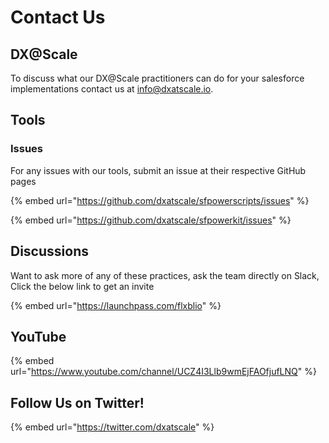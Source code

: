 # Contact Us

## DX@Scale

To discuss what our DX@Scale practitioners can do for your salesforce implementations contact us at [info@dxatscale.io](mailto:info@dxatscale.io).

## Tools

### Issues

For any issues with our tools, submit an issue at their respective GitHub pages

{% embed url="https://github.com/dxatscale/sfpowerscripts/issues" %}

{% embed url="https://github.com/dxatscale/sfpowerkit/issues" %}

## Discussions

Want to ask more of any of these practices, ask the team directly on Slack, Click the below link to get an invite

{% embed url="https://launchpass.com/flxblio" %}

## YouTube

{% embed url="https://www.youtube.com/channel/UCZ4I3Llb9wmEjFAOfjufLNQ" %}

## Follow Us on Twitter!

{% embed url="https://twitter.com/dxatscale" %}
